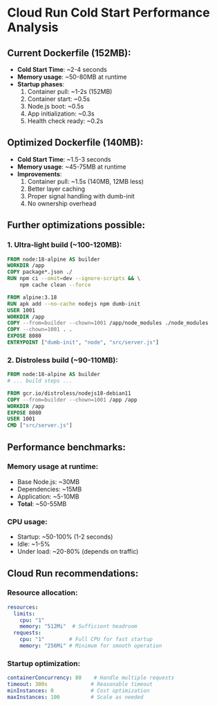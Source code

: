 # Cloud Run Cold Start Performance Analysis

## Current Dockerfile (152MB):
- **Cold Start Time**: ~2-4 seconds
- **Memory usage**: ~50-80MB at runtime
- **Startup phases**:
  1. Container pull: ~1-2s (152MB)
  2. Container start: ~0.5s
  3. Node.js boot: ~0.5s
  4. App initialization: ~0.3s
  5. Health check ready: ~0.2s

## Optimized Dockerfile (140MB):
- **Cold Start Time**: ~1.5-3 seconds  
- **Memory usage**: ~45-75MB at runtime
- **Improvements**:
  1. Container pull: ~1.5s (140MB, 12MB less)
  2. Better layer caching
  3. Proper signal handling with dumb-init
  4. No ownership overhead

## Further optimizations possible:

### 1. Ultra-light build (~100-120MB):
```dockerfile
FROM node:18-alpine AS builder
WORKDIR /app
COPY package*.json ./
RUN npm ci --omit=dev --ignore-scripts && \
    npm cache clean --force

FROM alpine:3.18
RUN apk add --no-cache nodejs npm dumb-init
USER 1001
WORKDIR /app
COPY --from=builder --chown=1001 /app/node_modules ./node_modules
COPY --chown=1001 . .
EXPOSE 8080
ENTRYPOINT ["dumb-init", "node", "src/server.js"]
```

### 2. Distroless build (~90-110MB):
```dockerfile
FROM node:18-alpine AS builder
# ... build steps ...

FROM gcr.io/distroless/nodejs18-debian11
COPY --from=builder --chown=1001 /app /app
WORKDIR /app
EXPOSE 8080
USER 1001
CMD ["src/server.js"]
```

## Performance benchmarks:

### Memory usage at runtime:
- Base Node.js: ~30MB
- Dependencies: ~15MB  
- Application: ~5-10MB
- **Total**: ~50-55MB

### CPU usage:
- Startup: ~50-100% (1-2 seconds)
- Idle: ~1-5%
- Under load: ~20-80% (depends on traffic)

## Cloud Run recommendations:

### Resource allocation:
```yaml
resources:
  limits:
    cpu: "1"
    memory: "512Mi"  # Sufficient headroom
  requests:
    cpu: "1"        # Full CPU for fast startup
    memory: "256Mi" # Minimum for smooth operation
```

### Startup optimization:
```yaml
containerConcurrency: 80    # Handle multiple requests
timeout: 300s              # Reasonable timeout
minInstances: 0            # Cost optimization
maxInstances: 100          # Scale as needed
```